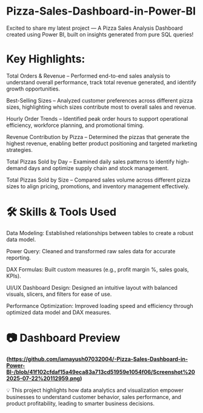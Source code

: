# Pizza-Sales-Dashboard-in-Power-BI
Excited to share my latest project — A Pizza Sales Analysis Dashboard created using Power BI, built on insights generated from pure SQL queries! 
# Key Highlights:
Total Orders & Revenue – Performed end-to-end sales analysis to understand overall performance, track total revenue generated, and identify growth opportunities.

Best-Selling Sizes – Analyzed customer preferences across different pizza sizes, highlighting which sizes contribute most to overall sales and revenue.

Hourly Order Trends – Identified peak order hours to support operational efficiency, workforce planning, and promotional timing.

Revenue Contribution by Pizza – Determined the pizzas that generate the highest revenue, enabling better product positioning and targeted marketing strategies.

Total Pizzas Sold by Day – Examined daily sales patterns to identify high-demand days and optimize supply chain and stock management.

Total Pizzas Sold by Size – Compared sales volume across different pizza sizes to align pricing, promotions, and inventory management effectively.
 
# 🛠️ Skills & Tools Used

Data Modeling: Established relationships between tables to create a robust data model.

Power Query: Cleaned and transformed raw sales data for accurate reporting.

DAX Formulas: Built custom measures (e.g., profit margin %, sales goals, KPIs).

UI/UX Dashboard Design: Designed an intuitive layout with balanced visuals, slicers, and filters for ease of use.

Performance Optimization: Improved loading speed and efficiency through optimized data model and DAX measures.  

# 📷 Dashboard Preview

**(https://github.com/iamayush07032004/-Pizza-Sales-Dashboard-in-Power-BI-/blob/41f102cfdaf15a49eca83a713cd51959e1054f06/Screenshot%202025-07-22%20112959.png)**







💡 This project highlights how data analytics and visualization empower businesses to understand customer behavior, sales performance, and product profitability, leading to smarter business decisions.
